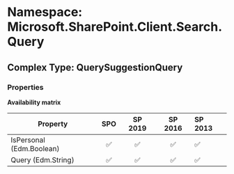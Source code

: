 # Namespace: Microsoft.SharePoint.Client.Search.Query

## Complex Type: QuerySuggestionQuery

### Properties

**Availability matrix**

Property | SPO | SP 2019 | SP 2016 | SP 2013
----------|:---:|:-------:|:-------:|:-------
IsPersonal (Edm.Boolean) | ✅ | ✅ | ✅ | ✅
Query (Edm.String) | ✅ | ✅ | ✅ | ✅
